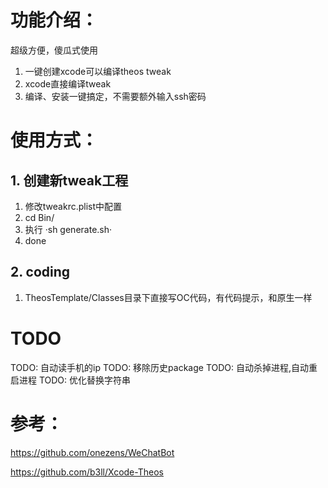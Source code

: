 

# 功能介绍：
超级方便，傻瓜式使用
1. 一键创建xcode可以编译theos tweak
2. xcode直接编译tweak
3. 编译、安装一键搞定，不需要额外输入ssh密码

# 使用方式：
## 1. 创建新tweak工程
1. 修改tweakrc.plist中配置
2. cd Bin/
3. 执行 ·sh generate.sh·
4. done

## 2. coding
1. TheosTemplate/Classes目录下直接写OC代码，有代码提示，和原生一样


# TODO
TODO: 自动读手机的ip
TODO: 移除历史package
TODO: 自动杀掉进程,自动重启进程
TODO: 优化替换字符串



# 参考：

https://github.com/onezens/WeChatBot

https://github.com/b3ll/Xcode-Theos

